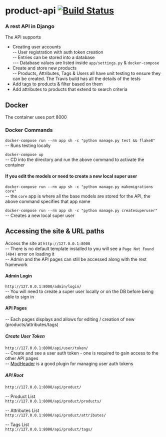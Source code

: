 # product-api [![Build Status](https://travis-ci.com/JustinDearden/product-api.svg?branch=master)](https://travis-ci.com/JustinDearden/product-api)
### A rest API in Django   
The API supports   
* Creating user accounts  
-- User registration with auth token creation  
-- Entries can be stored into a database   
--- Database values are listed inside `app/settings.py` & `docker-compose`  
* Create and store new products  
-- Products, Attributes, Tags & Users all have unit testing to ensure they can be created. The Travis build has all the details of the tests   
* Add tags to products & filter based on them  
* Add attributes to products that extend to search criteria  

## Docker  
The container uses port 8000  

### Docker Commands  
`docker-compose run --rm app sh -c "python manage.py test && flake8"`   
-- Runs testing locally  

`docker-compose up`  
-- CD into the directory and run the above command to activate the container  

#### If you edit the models or need to create a new local super user  
`docker-compose run --rm app sh -c "python manage.py makemigrations core"`  
-- the `core` app is where all the base models are stored for the API, the above command specifies that app name   

`docker-compose run --rm app sh -c "python manage.py createsuperuser"`  
-- Creates a new local super user  

## Accessing the site & URL paths   
Access the site at `http://127.0.0.1:8000`   
-- There is no default template installed to you will see a `Page Not Found (404)` error on loading it   
-- Admin and the API pages can still be accessed along with the rest framework   

#### Admin Login   
`http://127.0.0.1:8000/admin/login/`   
-- You will need to create a super user locally or on the DB before being able to sign in   

#### API Pages   
-- Each pages displays and allows for editing / creation of new (products/attributes/tags)   

##### Create User Token    
`http://127.0.0.1:8000/api/user/token/`   
-- Create and see a user auth token - one is required to gain access to the other API pages   
-- [ModHeader](https://chrome.google.com/webstore/detail/modheader/idgpnmonknjnojddfkpgkljpfnnfcklj?hl=en) is a good plugin for managing user auth tokens    

##### API Root    
`http://127.0.0.1:8000/api/product/`  

-- Product List   
`http://127.0.0.1:8000/api/product/products/`   

-- Attributes List   
`http://127.0.0.1:8000/api/product/attributes/`   

-- Tags List   
`http://127.0.0.1:8000/api/product/tags/`   
